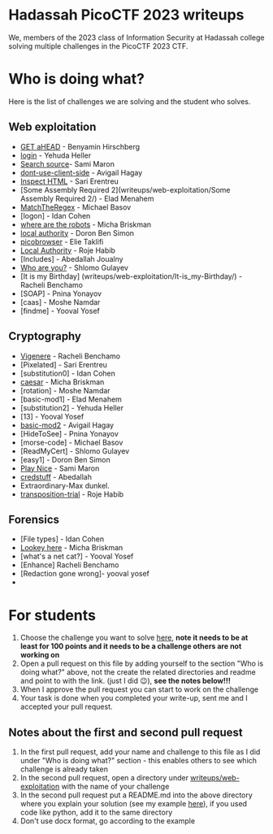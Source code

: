 # Hadassah PicoCTF 2023 writeups

We, members of the 2023 class of Information Security at Hadassah college solving multiple challenges in the PicoCTF 2023 CTF.

# Who is doing what?

Here is the list of challenges we are solving and the student who solves.

## Web exploitation
* [GET aHEAD](writeups/web-exploitation/GET%20aHEAD/) - Benyamin Hirschberg
* [login](writeups/web-exploitation/login/) - Yehuda Heller
* [Search source](/hadassah-picoctf-2023-writeups/tree/main/Search%20source)- Sami Maron
* [dont-use-client-side](writeups/web-exploitation/dont-use-client-side/) - Avigail Hagay
* [Inspect HTML](writeups/web-exploitation/Inspect%20aHTML/) - Sari Erentreu
* [Some Assembly Required 2](writeups/web-exploitation/Some Assembly Required 2/) - Elad Menahem
* [MatchTheRegex](writeups/web-exploitation/MatchTheRegex/) - Michael Basov
* [logon] - Idan Cohen
* [where are the robots](writeups/web-exploitation/where-are-the-robots/) - Micha Briskman
* [local authority](writeups/web-exploitation/local-authority/) - Doron Ben Simon
* [picobrowser](writeups/web-exploitation/picobrowser/) - Elie Taklifi
* [Local Authority](writeups/web-exploitation/Local-Authority/) - Roje Habib
* [Includes] - Abedallah Joualny
* [Who are you?](writeups/web-exploitation/who-are-you/) - Shlomo Gulayev
* [It is my Birthday] (writeups/web-exploitation/It-is_my-Birthday/) - Racheli Benchamo
* [SOAP] - Pnina Yonayov
* [caas] - Moshe Namdar
* [findme] - Yooval Yosef

## Cryptography 

* [Vigenere](writeups/Cryptography/Vigenere/) - Racheli Benchamo
* [Pixelated] - Sari Erentreu
* [substitution0] - Idan Cohen
* [caesar](writeups/cryptography/caesar/) - Micha Briskman
* [rotation] - Moshe Namdar
* [basic-mod1] - Elad Menahem
* [substitution2] - Yehuda Heller
* [13] - Yooval Yosef 
* [basic-mod2](writeups/cryptography/basic-mod2/) - Avigail Hagay
* [HideToSee] - Pnina Yonayov
* [morse-code] - Michael Basov
* [ReadMyCert] - Shlomo Gulayev
* [easy1] - Doron Ben Simon
* [Play Nice](writeups/cryptography/Play_Nice/) - Sami Maron
* [credstuff](writeups/cryptography/credstuff/) - Abedallah 
* Extraordinary-Max dunkel.
* [transposition-trial](writeups/cryptography/transposition-trial/) - Roje Habib

## Forensics 

* [File types] - Idan Cohen
* [Lookey here](writeups/forensics/Lookey_here/) - Micha Briskman
* [what's a net cat?] - Yooval Yosef
* [Enhance] Racheli Benchamo
* [Redaction gone wrong]- yooval yosef
* 
# For students

1. Choose the challenge you want to solve [here](https://play.picoctf.org/practice?category=1&page=1), **note it needs to be at least for 100 points and it needs to be a challenge others are not working on**
2. Open a pull request on this file by adding yourself to the section "Who is doing what?" above, not the create the related directories and readme and point to with the link. (just I did 😉), **see **the notes **below**!!!****
3. When I approve the pull request you can start to work on the challenge
4. Your task is done when you completed your write-up, sent me and I accepted your pull request.

## Notes about the first and second pull request
1. In the first pull request, add your name and challenge to this file as I did under "Who is doing what?" section - this enables others to see which challenge is already taken
2. In the second pull request, open a directory under [writeups/web-exploitation](/writeups/web-exploitation) with the name of your challenge
3. In the second pull request put a README.md into the above directory where you explain your solution (see my example [here](/writeups/20aHEAD)), if you used code like python, add it to the same directory
4. Don't use docx format, go according to the example
